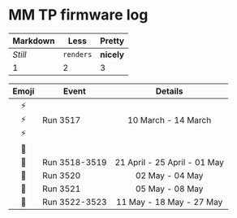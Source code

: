 MM TP firmware log
==================

Markdown | Less | Pretty
--- | --- | ---
*Still* | `renders` | **nicely**
1 | 2 | 3

Emoji            | Event         | Details
:---------------:| ------------- |:-------:
:zap:<br>:zap:<br>:zap: | Run 3517      | 10 March - 14 March
:rotating_light: | 
:rotating_light: | Run 3518-3519 | 21 April - 25 April - 01 May
:rotating_light: | Run 3520      | 02 May - 04 May
:rotating_light: | Run 3521      | 05 May - 08 May
:rotating_light: | Run 3522-3523 | 11 May - 18 May - 27 May


